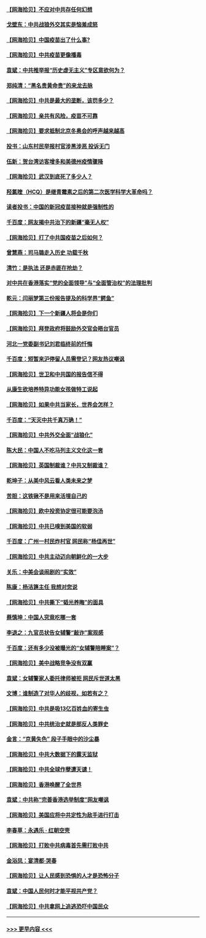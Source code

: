 #### [【网海拾贝】不应对中共存任何幻想](../pages/nsc993/n12881460.md?t=04160252) 
#### [戈壁东：中共战狼外交其实是恼羞成怒](../pages/nsc993/n12880392.md?t=04160252) 
#### [【网海拾贝】中国疫苗出了什么事?](../pages/nsc993/n12879124.md?t=04160252) 
#### [【网海拾贝】中共疫苗更像播毒](../pages/nsc993/n12876631.md?t=04160252) 
#### [袁斌：中共推举报“历史虚无主义”专区意欲何为？](../pages/nsc993/n12876530.md?t=04160252) 
#### [郑纯清：“黑名贵黄命贵”的来龙去脉](../pages/nsc993/n12875589.md?t=04160252) 
#### [【网海拾贝】中共是最大的垄断，该罚多少？](../pages/nsc993/n12874006.md?t=04160252) 
#### [【网海拾贝】亲共有风险，疫苗不可靠](../pages/nsc993/n12872224.md?t=04160252) 
#### [【网海拾贝】要求抵制北京冬奥会的呼声越来越高](../pages/nsc993/n12868962.md?t=04160252) 
#### [投书：山东村民举报村官涉黑涉恶 投诉无门](../pages/nsc993/n12869726.md?t=04160252) 
#### [伍新：贺台湾访客增多和美德州疫情骤降](../pages/nsc993/n12865651.md?t=04160252) 
#### [【网海拾贝】武汉到底死了多少人？](../pages/nsc993/n12863707.md?t=04160252) 
#### [羟氯喹（HCQ）是继青霉素之后的第二次医学科学大革命吗？](../pages/nsc993/n12638564.md?t=04160252) 
#### [读者投书：中国的新冠疫苗接种就是强制性的](../pages/nsc993/n12859932.md?t=04160252) 
#### [千百度：网友揭中共治下的新疆“毫无人权”](../pages/nsc993/n12858385.md?t=04160252) 
#### [【网海拾贝】打了中共国疫苗之后如何？](../pages/nsc993/n12857866.md?t=04160252) 
#### [曾慧燕：司马璐走入历史 功载千秋](../pages/nsc993/n12856996.md?t=04160252) 
#### [清竹：是执法 还是赤匪在抢劫？](../pages/nsc993/n12856952.md?t=04160252) 
#### [对中共在香港落实“党的全面领导”与“全面管治权”的法理批判](../pages/nsc993/n12856929.md?t=04160252) 
#### [乾元：闫丽梦第三份报告提及的科学界“鳄鱼”](../pages/nsc993/n12855985.md?t=04160252) 
#### [【网海拾贝】下一个新疆人将会是你们](../pages/nsc993/n12855864.md?t=04160252) 
#### [【网海拾贝】拜登政府将鼓励外交官会晤台官员](../pages/nsc993/n12853615.md?t=04160252) 
#### [河北一党委副书记刘君临终前的忏悔](../pages/nsc993/n12849420.md?t=04160252) 
#### [千百度：短暂来沪停留人员需登记？网友热议嘲讽](../pages/nsc993/n12853497.md?t=04160252) 
#### [【网海拾贝】世卫和中共国的报告信不得](../pages/nsc993/n12850902.md?t=04160252) 
#### [从康生欲培养特异功能女孩做特工说起](../pages/nsc993/n12849289.md?t=04160252) 
#### [【网海拾贝】如果中共当家长，世界会怎样？](../pages/nsc993/n12848436.md?t=04160252) 
#### [千百度：“天灭中共千真万确！”](../pages/nsc993/n12845659.md?t=04160252) 
#### [【网海拾贝】中共外交全面“战狼化”](../pages/nsc993/n12845607.md?t=04160252) 
#### [陈大民：中国人不吃马列主义文化这一套](../pages/nsc993/n12842496.md?t=04160252) 
#### [【网海拾贝】英国制裁谁？中共又制裁谁？](../pages/nsc993/n12840909.md?t=04160252) 
#### [乾坤子：从美中风云看人类未来之梦](../pages/nsc993/n12840590.md?t=04160252) 
#### [苦胆：这铁锹不是用来活埋自己的](../pages/nsc993/n12839512.md?t=04160252) 
#### [【网海拾贝】欧中投资协定很可能要泡汤](../pages/nsc993/n12835122.md?t=04160252) 
#### [【网海拾贝】中共已嗅到美国的软弱](../pages/nsc993/n12832411.md?t=04160252) 
#### [千百度：广州一村民炸村官 网民称“杨佳再世”](../pages/nsc993/n12832380.md?t=04160252) 
#### [【网海拾贝】中共主动迈向朝鲜化的一大步](../pages/nsc993/n12829887.md?t=04160252) 
#### [关乐：中美会谈闹剧的“实效”](../pages/nsc993/n12826698.md?t=04160252) 
#### [陈康：杨洁篪主任  我想对您说](../pages/nsc993/n12826609.md?t=04160252) 
#### [【网海拾贝】中共撕下“韬光养晦”的面具](../pages/nsc993/n12826459.md?t=04160252) 
#### [蔡慎坤：中国人究竟吃哪一套](../pages/nsc993/n12826010.md?t=04160252) 
#### [李退之：九官员状告女辅警“敲诈”案观感](../pages/nsc993/n12823984.md?t=04160252) 
#### [千百度：还有多少没被曝光的“女辅警陪睡案”？](../pages/nsc993/n12822136.md?t=04160252) 
#### [【网海拾贝】美中战略竞争没有双赢](../pages/nsc993/n12822105.md?t=04160252) 
#### [袁斌：女辅警家人委托律师被拒 网民斥世道太黑](../pages/nsc993/n12822004.md?t=04160252) 
#### [文博：谁制造了对华人的歧视，如若有之？](../pages/nsc993/n12821635.md?t=04160252) 
#### [【网海拾贝】中共是吸13亿百姓血的寄生虫](../pages/nsc993/n12819191.md?t=04160252) 
#### [【网海拾贝】中共统治史就是部反人类罪史](../pages/nsc993/n12816738.md?t=04160252) 
#### [金言：“京黄失色” 段子手眼中的沙尘暴](../pages/nsc993/n12815700.md?t=04160252) 
#### [【网海拾贝】中共大数据下的露天监狱](../pages/nsc993/n12811075.md?t=04160252) 
#### [【网海拾贝】中共全球作孽遭天谴！](../pages/nsc993/n12810258.md?t=04160252) 
#### [【网海拾贝】香港唤醒了全世界](../pages/nsc993/n12809100.md?t=04160252) 
#### [袁斌：中共称“完善香港选举制度”网友嘲讽](../pages/nsc993/n12808994.md?t=04160252) 
#### [【网海拾贝】美国应将中共定性为敌手进行打击](../pages/nsc993/n12806870.md?t=04160252) 
#### [李春草：永遇乐 · 红朝空壳](../pages/nsc993/n12805365.md?t=04160252) 
#### [【网海拾贝】打败中共病毒首先需打败中共](../pages/nsc993/n12803930.md?t=04160252) 
#### [金浴凤：宴清都‧哭春](../pages/nsc993/n12801601.md?t=04160252) 
#### [【网海拾贝】让人民感到恐惧的人才是恐怖分子](../pages/nsc993/n12799347.md?t=04160252) 
#### [袁斌：中国人民何时才能平视共产党？](../pages/nsc993/n12799306.md?t=04160252) 
#### [【网海拾贝】中共拿网上追逃恐吓中国民众](../pages/nsc993/n12796905.md?t=04160252) 

----
#### [ >>> 更早内容 <<< ](../indexes/nsc993-earlier.md)
